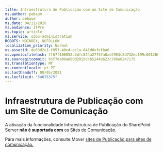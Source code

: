 ```yaml
---
title: Infraestrutura de Publicação com um Site de Comunicação
ms.author: pebaum
author: pebaum
ms.date: 04/21/2020
ms.audience: ITPro
ms.topic: article
ms.service: o365-administration
ROBOTS: NOINDEX, NOFOLLOW
localization_priority: Normal
ms.assetid: de63d2e1-f053-40ed-ac1a-041ddafefba0
ms.openlocfilehash: ff67f100052c5dfc844a27757a0ad4983c8d732ec199c601260206b1b621a085
ms.sourcegitcommit: b5f7da89a650d2915dc652449623c78be6247175
ms.translationtype: MT
ms.contentlocale: pt-PT
ms.lasthandoff: 08/05/2021
ms.locfileid: "54075375"
---
```

# <a name="publishing-infrastructure-with-a-communication-site"></a>Infraestrutura de Publicação com um Site de Comunicação


A ativação da funcionalidade Infraestrutura de Publicação do SharePoint Server **não é suportada com** os Sites de Comunicação. 
  
Para mais informações, consulte Mover [sites de Publicação para sites de comunicação.](https://docs.microsoft.com/sharepoint/publishing-sites-classic-to-modern-experience) 
  

